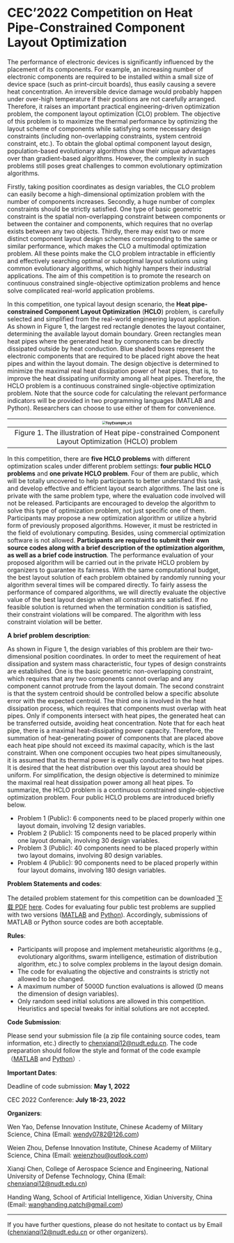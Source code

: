 # CEC’2022 Competition on Heat Pipe-Constrained Component Layout Optimization

The performance of electronic devices is significantly influenced by the placement of its components. For example, an increasing number of electronic components are required to be installed within a small size of device space (such as print-circuit boards), thus easily causing a severe heat concentration. An irreversible device damage would probably happen under over-high temperature if their positions are not carefully arranged. Therefore, it raises an important practical engineering-driven optimization problem, the component layout optimization (CLO) problem. The objective of this problem is to maximize the thermal performance by optimizing the layout scheme of components while satisfying some necessary design constraints (including non-overlapping constraints, system centroid constraint, etc.). To obtain the global optimal component layout design, population-based evolutionary algorithms show their unique advantages over than gradient-based algorithms. However, the complexity in such problems still poses great challenges to common evolutionary optimization algorithms.

Firstly, taking position coordinates as design variables, the CLO problem can easily become a high-dimensional optimization problem with the number of components increases. Secondly, a huge number of complex constraints should be strictly satisfied. One type of basic geometric constraint is the spatial non-overlapping constraint between components or between the container and components, which requires that no overlap exists between any two objects. Thirdly, there may exist two or more distinct component layout design schemes corresponding to the same or similar performance, which makes the CLO a multimodal optimization problem. All these points make the CLO problem intractable in efficiently and effectively searching optimal or suboptimal layout solutions using common evolutionary algorithms, which highly hampers their industrial applications. The aim of this competition is to promote the research on continuous constrained single-objective optimization problems and hence solve complicated real-world application problems.

In this competition, one typical layout design scenario, the **Heat pipe-constrained Component Layout Optimization** (**HCLO**) problem, is carefully selected and simplified from the real-world engineering layout application. As shown in Figure 1, the largest red rectangle denotes the layout container, determining the available layout domain boundary. Green rectangles mean heat pipes where the generated heat by components can be directly dissipated outside by heat conduction. Blue shaded boxes represent the electronic components that are required to be placed right above the heat pipes and within the layout domain. The design objective is determined to minimize the maximal real heat dissipation power of heat pipes, that is, to improve the heat dissipating uniformity among all heat pipes. Therefore, the HCLO problem is a continuous constrained single-objective optimization problem. Note that the source code for calculating the relevant performance indicators will be provided in two programming languages (MATLAB and Python). Researchers can choose to use either of them for convenience.

| <img src="https://gitee.com/ChenXianqi/picbed/raw/master/img/ToyExample_v1.png" alt="ToyExample_v1" style="zoom: 50%;" /> |
| :-----------------------------------------------------------------------------------------------------------------------: |
|             Figure 1. The illustration of Heat pipe-constrained Component Layout Optimization (HCLO) problem              |

In this competition, there are **five HCLO problems** with different optimization scales under different problem settings: **four public HCLO problems** and **one private HCLO problem**. Four of them are public, which will be totally uncovered to help participants to better understand this task, and develop effective and efficient layout search algorithms. The last one is private with the same problem type, where the evaluation code involved will not be released. Participants are encouraged to develop the algorithm to solve this type of optimization problem, not just specific one of them. Participants may propose a new optimization algorithm or utilize a hybrid form of previously proposed algorithms. However, it must be restricted in the field of evolutionary computing. Besides, using commercial optimization software is not allowed. **Participants are required to submit their own source codes along with a brief description of the optimization algorithm, as well as a brief code instruction**. The performance evaluation of your proposed algorithm will be carried out in the private HCLO problem by organizers to guarantee its fairness. With the same computational budget, the best layout solution of each problem obtained by randomly running your algorithm several times will be compared directly. To fairly assess the performance of compared algorithms, we will directly evaluate the objective value of the best layout design when all constraints are satisfied. If no feasible solution is returned when the termination condition is satisfied, their constraint violations will be compared. The algorithm with less constraint violation will be better.

**A brief problem description**:

As shown in Figure 1, the design variables of this problem are their two-dimensional position coordinates. In order to meet the requirement of heat dissipation and system mass characteristic, four types of design constraints are established. One is the basic geometric non-overlapping constraint, which requires that any two components cannot overlap and any component cannot protrude from the layout domain. The second constraint is that the system centroid should be controlled below a specific absolute error with the expected centroid. The third one is involved in the heat dissipation process, which requires that components must overlap with heat pipes. Only if components intersect with heat pipes, the generated heat can be transferred outside, avoiding heat concentration. Note that for each heat pipe, there is a maximal heat-dissipating power capacity. Therefore, the summation of heat-generating power of components that are placed above each heat pipe should not exceed its maximal capacity, which is the last constraint. When one component occupies two heat pipes simultaneously, it is assumed that its thermal power is equally conducted to two heat pipes. It is desired that the heat distribution over this layout area should be uniform. For simplification, the design objective is determined to minimize the maximal real heat dissipation power among all heat pipes. To summarize, the HCLO problem is a continuous constrained single-objective optimization problem. Four public HCLO problems are introduced briefly below.

- Problem 1 (Public): 6 components need to be placed properly within one layout domain, involving 12 design variables.
- Problem 2 (Public): 15 components need to be placed properly within one layout domain, involving 30 design variables.
- Problem 3 (Public): 40 components need to be placed properly within two layout domains, involving 80 design variables.
- Problem 4 (Public): 90 components need to be placed properly within four layout domains, involving 180 design variables.

**Problem Statements and codes**:

The detailed problem statement for this competition can be downloaded <a href="#" onclick="downloadFile(this.dataset.src)" data-src="files/problem_statement_0211.pdf">下载 PDF</a> [here](files/problem_statement_0211.pdf). Codes for evaluating four public test problems are supplied with two versions ([MATLAB](files/code_matlab_0222.rar) and [Python](files/code_python_0222.zip)). Accordingly, submissions of MATLAB or Python source codes are both acceptable.

**Rules**:

- Participants will propose and implement metaheuristic algorithms (e.g., evolutionary algorithms, swarm intelligence, estimation of distribution algorithm, etc.) to solve complex problems in the layout design domain.
- The code for evaluating the objective and constraints is strictly not allowed to be changed.
- A maximum number of 5000D function evaluations is allowed (D means the dimension of design variables).
- Only random seed initial solutions are allowed in this competition. Heuristics and special tweaks for initial solutions are not accepted.

**Code Submission**:

Please send your submission file (a zip file containing source codes, team information, etc.) directly to chenxianqi12@nudt.edu.cn. The code preparation should follow the style and format of the code example （[MATLAB](files/code_matlab_example_0222.zip) and [Python](files/code_python_example_0222.zip)）.

**Important Dates**:

Deadline of code submission: **May 1, 2022**

CEC 2022 Conference: **July 18-23, 2022**

**Organizers**:

Wen Yao, Defense Innovation Institute, Chinese Academy of Military Science, China (Email: wendy0782@126.com)

Weien Zhou, Defense Innovation Institute, Chinese Academy of Military Science, China (Email: weienzhou@outlook.com)

Xianqi Chen, College of Aerospace Science and Engineering, National University of Defense Technology, China (Email: chenxianqi12@nudt.edu.cn)

Handing Wang, School of Artificial Intelligence, Xidian University, China (Email: wanghanding.patch@gmail.com)

---

If you have further questions, please do not hesitate to contact us by Email (chenxianqi12@nudt.edu.cn or other organizers).
